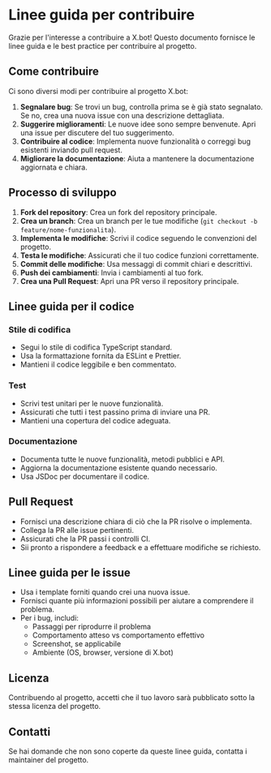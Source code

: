 # Linee guida per contribuire

Grazie per l'interesse a contribuire a X.bot! Questo documento fornisce le linee guida e le best practice per contribuire al progetto.

## Come contribuire

Ci sono diversi modi per contribuire al progetto X.bot:

1. **Segnalare bug**: Se trovi un bug, controlla prima se è già stato segnalato. Se no, crea una nuova issue con una descrizione dettagliata.
2. **Suggerire miglioramenti**: Le nuove idee sono sempre benvenute. Apri una issue per discutere del tuo suggerimento.
3. **Contribuire al codice**: Implementa nuove funzionalità o correggi bug esistenti inviando pull request.
4. **Migliorare la documentazione**: Aiuta a mantenere la documentazione aggiornata e chiara.

## Processo di sviluppo

1. **Fork del repository**: Crea un fork del repository principale.
2. **Crea un branch**: Crea un branch per le tue modifiche (`git checkout -b feature/nome-funzionalita`).
3. **Implementa le modifiche**: Scrivi il codice seguendo le convenzioni del progetto.
4. **Testa le modifiche**: Assicurati che il tuo codice funzioni correttamente.
5. **Commit delle modifiche**: Usa messaggi di commit chiari e descrittivi.
6. **Push dei cambiamenti**: Invia i cambiamenti al tuo fork.
7. **Crea una Pull Request**: Apri una PR verso il repository principale.

## Linee guida per il codice

### Stile di codifica

- Segui lo stile di codifica TypeScript standard.
- Usa la formattazione fornita da ESLint e Prettier.
- Mantieni il codice leggibile e ben commentato.

### Test

- Scrivi test unitari per le nuove funzionalità.
- Assicurati che tutti i test passino prima di inviare una PR.
- Mantieni una copertura del codice adeguata.

### Documentazione

- Documenta tutte le nuove funzionalità, metodi pubblici e API.
- Aggiorna la documentazione esistente quando necessario.
- Usa JSDoc per documentare il codice.

## Pull Request

- Fornisci una descrizione chiara di ciò che la PR risolve o implementa.
- Collega la PR alle issue pertinenti.
- Assicurati che la PR passi i controlli CI.
- Sii pronto a rispondere a feedback e a effettuare modifiche se richiesto.

## Linee guida per le issue

- Usa i template forniti quando crei una nuova issue.
- Fornisci quante più informazioni possibili per aiutare a comprendere il problema.
- Per i bug, includi:
  - Passaggi per riprodurre il problema
  - Comportamento atteso vs comportamento effettivo
  - Screenshot, se applicabile
  - Ambiente (OS, browser, versione di X.bot)

## Licenza

Contribuendo al progetto, accetti che il tuo lavoro sarà pubblicato sotto la stessa licenza del progetto.

## Contatti

Se hai domande che non sono coperte da queste linee guida, contatta i maintainer del progetto.